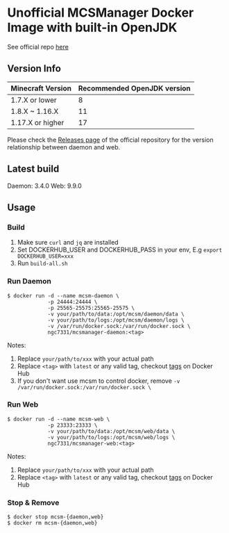 # Unofficial MCSManager Docker Image with built-in OpenJDK
See official repo [here](https://github.com/MCSManager/MCSManager)

## Version Info
| Minecraft Version | Recommended OpenJDK version |
| --- | --- |
| 1.7.X or lower | 8 |
| 1.8.X ~ 1.16.X | 11 |
| 1.17.X or higher | 17 |

Please check the [Releases page](https://github.com/MCSManager/MCSManager/releases) of the official repository for the version relationship between daemon and web.

## Latest build
Daemon: 3.4.0
Web: 9.9.0

## Usage
### Build
1. Make sure `curl` and `jq` are installed
2. Set DOCKERHUB_USER and DOCKERHUB_PASS in your env, E.g `export DOCKERHUB_USER=xxx`
3. Run `build-all.sh`

### Run Daemon
```
$ docker run -d --name mcsm-daemon \
             -p 24444:24444 \
             -p 25565-25575:25565-25575 \
             -v your/path/to/data:/opt/mcsm/daemon/data \
             -v your/path/to/logs:/opt/mcsm/daemon/logs \
             -v /var/run/docker.sock:/var/run/docker.sock \
             ngc7331/mcsmanager-daemon:<tag>
```
Notes:
1. Replace `your/path/to/xxx` with your actual path
2. Replace `<tag>` with `latest` or any valid tag, checkout [tags](https://hub.docker.com/repository/docker/ngc7331/mcsmanager-daemon/tags) on Docker Hub
3. If you don't want use mcsm to control docker, remove `-v /var/run/docker.sock:/var/run/docker.sock \`

### Run Web
```
$ docker run -d --name mcsm-web \
             -p 23333:23333 \
             -v your/path/to/data:/opt/mcsm/web/data \
             -v your/path/to/logs:/opt/mcsm/web/logs \
             ngc7331/mcsmanager-web:<tag>
```
Notes:
1. Replace `your/path/to/xxx` with your actual path
2. Replace `<tag>` with `latest` or any valid tag, checkout [tags](https://hub.docker.com/repository/docker/ngc7331/mcsmanager-web/tags) on Docker Hub

### Stop & Remove
```
$ docker stop mcsm-{daemon,web}
$ docker rm mcsm-{daemon,web}
```
